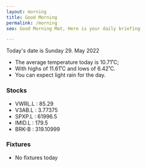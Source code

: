 ```yaml
---
layout: morning
title: Good Morning
permalink: /morning
seo: Good Morning Mat, Here is your daily briefing

---
```


<!-- weather_marker starts -->
<p>Today's date is Sunday 29. May 2022</p><ul>
<li>The average temperature today is 10.71˚C;</li>
<li>With highs of 11.61˚C and lows of 6.42˚C.</li>
<li>You can expect light rain for the day.</li>
</ul>
<!-- weather_marker ends -->

<h3>Stocks</h3>

<!-- stocks_marker starts -->
<ul>
<li>VWRL.L : 85.29</li>
<li>V3AB.L : 3.77375</li>
<li>SPXP.L : 61996.5</li>
<li>IMID.L : 179.5</li>
<li>BRK-B : 319.10999</li>
</ul>
<!-- stocks_marker ends -->

<h3>Fixtures</h3>

<!-- sports_marker starts -->
<ul>
<li>No fixtures today</li></ul>
<!-- sports_marker ends -->
